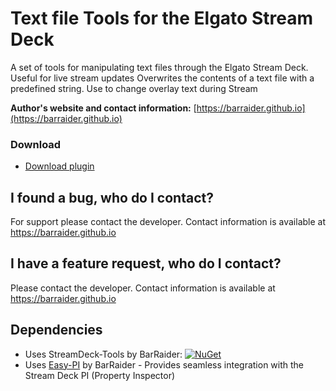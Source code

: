 # Text file Tools for the Elgato Stream Deck

A set of tools for manipulating text files through the Elgato Stream Deck. Useful for live stream updates
Overwrites the contents of a text file with a predefined string. Use to change overlay text during Stream

**Author's website and contact information:** [https://barraider.github.io](https://barraider.github.io)

### Download

* [Download plugin](https://github.com/BarRaider/streamdeck-textfiletools/releases/)

## I found a bug, who do I contact?
For support please contact the developer. Contact information is available at https://barraider.github.io

## I have a feature request, who do I contact?
Please contact the developer. Contact information is available at https://barraider.github.io

## Dependencies
* Uses StreamDeck-Tools by BarRaider: [![NuGet](https://img.shields.io/nuget/v/streamdeck-tools.svg?style=flat)](https://www.nuget.org/packages/streamdeck-tools)
* Uses [Easy-PI](https://github.com/BarRaider/streamdeck-easypi) by BarRaider - Provides seamless integration with the Stream Deck PI (Property Inspector) 
